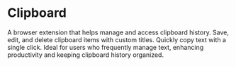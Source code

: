 # Clipboard
A browser extension that helps manage and access clipboard history. Save, edit, and delete clipboard items with custom titles. Quickly copy text with a single click. Ideal for users who frequently manage text, enhancing productivity and keeping clipboard history organized.

